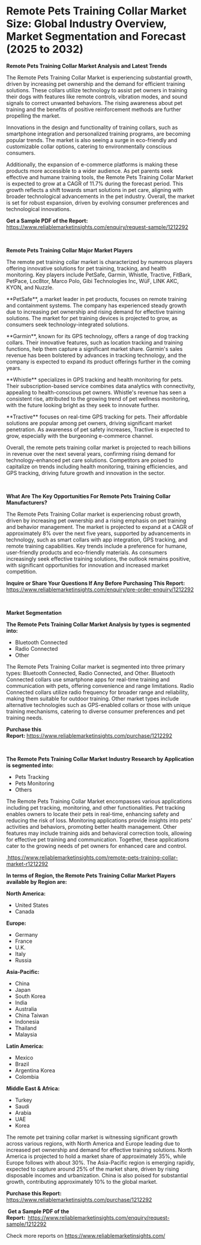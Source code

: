 <p><h1>Remote Pets Training Collar Market Size: Global Industry Overview, Market Segmentation and Forecast (2025 to 2032)</h1></p><p><strong>Remote Pets Training Collar Market Analysis and Latest Trends</strong></p>
<p><p>The Remote Pets Training Collar Market is experiencing substantial growth, driven by increasing pet ownership and the demand for efficient training solutions. These collars utilize technology to assist pet owners in training their dogs with features like remote controls, vibration modes, and sound signals to correct unwanted behaviors. The rising awareness about pet training and the benefits of positive reinforcement methods are further propelling the market.</p><p>Innovations in the design and functionality of training collars, such as smartphone integration and personalized training programs, are becoming popular trends. The market is also seeing a surge in eco-friendly and customizable collar options, catering to environmentally conscious consumers.</p><p>Additionally, the expansion of e-commerce platforms is making these products more accessible to a wider audience. As pet parents seek effective and humane training tools, the Remote Pets Training Collar Market is expected to grow at a CAGR of 11.7% during the forecast period. This growth reflects a shift towards smart solutions in pet care, aligning with broader technological advancements in the pet industry. Overall, the market is set for robust expansion, driven by evolving consumer preferences and technological innovations.</p></p>
<p><strong>Get a Sample PDF of the Report:&nbsp;</strong> <a href="https://www.reliablemarketinsights.com/enquiry/request-sample/1212292?utm_campaign=2988&utm_medium=2&utm_source=Github&utm_content=ia&utm_term=24032025&utm_id=remote-pets-training-collar">https://www.reliablemarketinsights.com/enquiry/request-sample/1212292</a></p>
<p>&nbsp;</p>
<p><strong>Remote Pets Training Collar Major Market Players</strong></p>
<p><p>The remote pet training collar market is characterized by numerous players offering innovative solutions for pet training, tracking, and health monitoring. Key players include PetSafe, Garmin, Whistle, Tractive, FitBark, PetPace, Loc8tor, Marco Polo, Gibi Technologies Inc, WüF, LINK AKC, KYON, and Nuzzle.</p><p>**PetSafe**, a market leader in pet products, focuses on remote training and containment systems. The company has experienced steady growth due to increasing pet ownership and rising demand for effective training solutions. The market for pet training devices is projected to grow, as consumers seek technology-integrated solutions.</p><p>**Garmin**, known for its GPS technology, offers a range of dog tracking collars. Their innovative features, such as location tracking and training functions, help them capture a significant market share. Garmin's sales revenue has been bolstered by advances in tracking technology, and the company is expected to expand its product offerings further in the coming years.</p><p>**Whistle** specializes in GPS tracking and health monitoring for pets. Their subscription-based service combines data analytics with connectivity, appealing to health-conscious pet owners. Whistle's revenue has seen a consistent rise, attributed to the growing trend of pet wellness monitoring, with the future looking bright as they seek to innovate further.</p><p>**Tractive** focuses on real-time GPS tracking for pets. Their affordable solutions are popular among pet owners, driving significant market penetration. As awareness of pet safety increases, Tractive is expected to grow, especially with the burgeoning e-commerce channel.</p><p>Overall, the remote pets training collar market is projected to reach billions in revenue over the next several years, confirming rising demand for technology-enhanced pet care solutions. Competitors are poised to capitalize on trends including health monitoring, training efficiencies, and GPS tracking, driving future growth and innovation in the sector.</p></p>
<p>&nbsp;</p>
<p><strong>What Are The Key Opportunities For Remote Pets Training Collar Manufacturers?</strong></p>
<p><p>The Remote Pets Training Collar market is experiencing robust growth, driven by increasing pet ownership and a rising emphasis on pet training and behavior management. The market is projected to expand at a CAGR of approximately 8% over the next five years, supported by advancements in technology, such as smart collars with app integration, GPS tracking, and remote training capabilities. Key trends include a preference for humane, user-friendly products and eco-friendly materials. As consumers increasingly seek effective training solutions, the outlook remains positive, with significant opportunities for innovation and increased market competition.</p></p>
<p><strong>Inquire or Share Your Questions If Any Before Purchasing This Report:</strong> <a href="https://www.reliablemarketinsights.com/enquiry/pre-order-enquiry/1212292?utm_campaign=2988&utm_medium=2&utm_source=Github&utm_content=ia&utm_term=24032025&utm_id=remote-pets-training-collar">https://www.reliablemarketinsights.com/enquiry/pre-order-enquiry/1212292</a></p>
<p>&nbsp;</p>
<p><strong>Market Segmentation</strong></p>
<p><strong>The Remote Pets Training Collar Market Analysis by types is segmented into:</strong></p>
<p><ul><li>Bluetooth Connected</li><li>Radio Connected</li><li>Other</li></ul></p>
<p><p>The Remote Pets Training Collar market is segmented into three primary types: Bluetooth Connected, Radio Connected, and Other. Bluetooth Connected collars use smartphone apps for real-time training and communication with pets, offering convenience and range limitations. Radio Connected collars utilize radio frequency for broader range and reliability, making them suitable for outdoor training. Other market types include alternative technologies such as GPS-enabled collars or those with unique training mechanisms, catering to diverse consumer preferences and pet training needs.</p></p>
<p><strong>Purchase this Report:&nbsp;</strong><a href="https://www.reliablemarketinsights.com/purchase/1212292?utm_campaign=2988&utm_medium=2&utm_source=Github&utm_content=ia&utm_term=24032025&utm_id=remote-pets-training-collar">https://www.reliablemarketinsights.com/purchase/1212292</a></p>
<p>&nbsp;</p>
<p><strong>The Remote Pets Training Collar Market Industry Research by Application is segmented into:</strong></p>
<p><ul><li>Pets Tracking</li><li>Pets Monitoring</li><li>Others</li></ul></p>
<p><p>The Remote Pets Training Collar Market encompasses various applications including pet tracking, monitoring, and other functionalities. Pet tracking enables owners to locate their pets in real-time, enhancing safety and reducing the risk of loss. Monitoring applications provide insights into pets' activities and behaviors, promoting better health management. Other features may include training aids and behavioral correction tools, allowing for effective pet training and communication. Together, these applications cater to the growing needs of pet owners for enhanced care and control.</p></p>
<p><a href="https://www.reliablemarketinsights.com/remote-pets-training-collar-market-r1212292?utm_campaign=2988&utm_medium=2&utm_source=Github&utm_content=ia&utm_term=24032025&utm_id=remote-pets-training-collar">&nbsp;https://www.reliablemarketinsights.com/remote-pets-training-collar-market-r1212292</a></p>
<p><strong>In terms of Region, the Remote Pets Training Collar Market Players available by Region are:</strong></p>
<p>
    <p> <strong> North America: </strong>
        <ul>
            <li>United States</li>
            <li>Canada</li>
        </ul>
        </p> 
    <p> <strong> Europe: </strong>
        <ul>
            <li>Germany</li>
            <li>France</li>
            <li>U.K.</li>
            <li>Italy</li>
            <li>Russia</li>
        </ul>
        </p> 
    <p> <strong> Asia-Pacific: </strong>
        <ul>
            <li>China</li>
            <li>Japan</li>
            <li>South Korea</li>
            <li>India</li>
            <li>Australia</li>
            <li>China Taiwan</li>
            <li>Indonesia</li>
            <li>Thailand</li>
            <li>Malaysia</li>
        </ul>
        </p> 
    <p> <strong> Latin America: </strong>
        <ul>
            <li>Mexico</li>
            <li>Brazil</li>
            <li>Argentina Korea</li>
            <li>Colombia</li>
        </ul>
        </p> 
    <p> <strong> Middle East & Africa: </strong>
        <ul>
            <li>Turkey</li>
            <li>Saudi</li>
            <li>Arabia</li>
            <li>UAE</li>
            <li>Korea</li>
        </ul>
    </p>
    </p>
<p><p>The remote pet training collar market is witnessing significant growth across various regions, with North America and Europe leading due to increased pet ownership and demand for effective training solutions. North America is projected to hold a market share of approximately 35%, while Europe follows with about 30%. The Asia-Pacific region is emerging rapidly, expected to capture around 25% of the market share, driven by rising disposable incomes and urbanization. China is also poised for substantial growth, contributing approximately 10% to the global market.</p></p>
<p><strong>Purchase this Report: </strong><a href="https://www.reliablemarketinsights.com/purchase/1212292?utm_campaign=2988&utm_medium=2&utm_source=Github&utm_content=ia&utm_term=24032025&utm_id=remote-pets-training-collar">https://www.reliablemarketinsights.com/purchase/1212292</a></p>
<p>&nbsp;<strong>Get a Sample PDF of the Report:&nbsp;&nbsp;</strong><a href="https://www.reliablemarketinsights.com/enquiry/request-sample/1212292?utm_campaign=2988&utm_medium=2&utm_source=Github&utm_content=ia&utm_term=24032025&utm_id=remote-pets-training-collar">https://www.reliablemarketinsights.com/enquiry/request-sample/1212292</a></p>
<p><strong></strong></p>
<p>Check more reports on <a href="https://www.reliablemarketinsights.com/?utm_campaign=2988&utm_medium=2&utm_source=Github&utm_content=ia&utm_term=24032025&utm_id=remote-pets-training-collar">https://www.reliablemarketinsights.com/</a></p>
